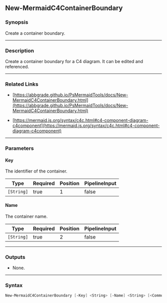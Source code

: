 New-MermaidC4ContainerBoundary
------------------------------




### Synopsis
Create a container boundary.



---


### Description

Create a container boundary for a C4 diagram. It can be edited and referenced.



---


### Related Links
* [https://abbgrade.github.io/PsMermaidTools/docs/New-MermaidC4ContainerBoundary.html](https://abbgrade.github.io/PsMermaidTools/docs/New-MermaidC4ContainerBoundary.html)



* [https://mermaid.js.org/syntax/c4c.html#c4-component-diagram-c4component](https://mermaid.js.org/syntax/c4c.html#c4-component-diagram-c4component)





---


### Parameters
#### **Key**

The identifier of the container.






|Type      |Required|Position|PipelineInput|
|----------|--------|--------|-------------|
|`[String]`|true    |1       |false        |



#### **Name**

The container name.






|Type      |Required|Position|PipelineInput|
|----------|--------|--------|-------------|
|`[String]`|true    |2       |false        |





---


### Outputs
* None.






---


### Syntax
```PowerShell
New-MermaidC4ContainerBoundary [-Key] <String> [-Name] <String> [<CommonParameters>]
```
